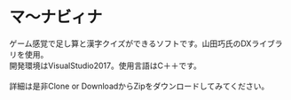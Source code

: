 # マ～ナビィナ
ゲーム感覚で足し算と漢字クイズができるソフトです。山田巧氏のDXライブラリを使用。<br>
開発環境はVisualStudio2017。使用言語はC＋＋です。<br>
<br>
詳細は是非Clone or DownloadからZipをダウンロードしてみてください。<br>

